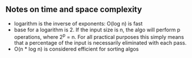 ## Notes on time and space complexity 

- logarithm is the inverse of exponents: O(log n) is fast
- base for a logarithm is 2. If the input size is n, the algo will perform p operations, where 2<sup>p</sup> = n. For all practical purposes this simply means that a percentage of the input is necessarily eliminated with each pass.
- O(n * log n) is considered efficient for sorting algos